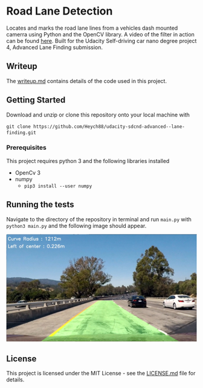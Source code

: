 # Road Lane Detection

Locates and marks the road lane lines from a vehicles dash mounted camerra using Python and the OpenCV library. A video of the filter in action can be found [here](https://youtu.be/8O_-bWPyUX8). Built for the Udacity Self-driving car nano degree project 4, Advanced Lane Finding submission.

## Writeup

The [writeup.md](writeup.md) contains details of the code used in this project.

## Getting Started

Download and unzip or clone this repository onto your local machine with

```
git clone https://github.com/Heych88/udacity-sdcnd-advanced--lane-finding.git
```

### Prerequisites

This project requires python 3 and the following libraries installed

* OpenCv 3
* numpy
  * `pip3 install --user numpy`


## Running the tests

Navigate to the directory of the repository in terminal and run `main.py` with `python3 main.py` and the following image should appear.

[image1]: ./output_images/test1.jpg

![test1.jpg][image1]


## License

This project is licensed under the MIT License - see the [LICENSE.md](LICENSE.md) file for details.
